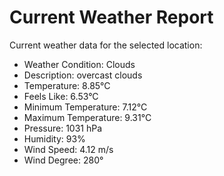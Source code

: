 # Current Weather Report
Current weather data for the selected location:
- Weather Condition: Clouds
- Description: overcast clouds
- Temperature: 8.85°C
- Feels Like: 6.53°C
- Minimum Temperature: 7.12°C
- Maximum Temperature: 9.31°C
- Pressure: 1031 hPa
- Humidity: 93%
- Wind Speed: 4.12 m/s
- Wind Degree: 280°
